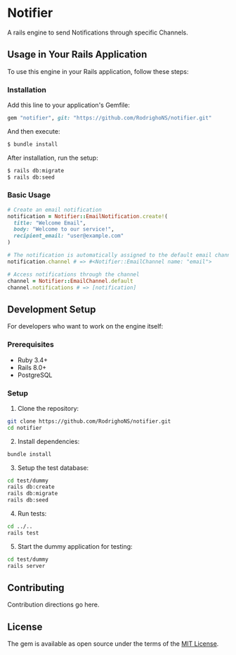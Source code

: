 # Notifier
A rails engine to send Notifications through specific Channels.

## Usage in Your Rails Application

To use this engine in your Rails application, follow these steps:

### Installation

Add this line to your application's Gemfile:

```ruby
gem "notifier", git: "https://github.com/RodrighoNS/notifier.git"
```

And then execute:
```bash
$ bundle install
```

After installation, run the setup:
```bash
$ rails db:migrate
$ rails db:seed
```

### Basic Usage

```ruby
# Create an email notification
notification = Notifier::EmailNotification.create!(
  title: "Welcome Email",
  body: "Welcome to our service!",
  recipient_email: "user@example.com"
)

# The notification is automatically assigned to the default email channel
notification.channel # => #<Notifier::EmailChannel name: "email">

# Access notifications through the channel
channel = Notifier::EmailChannel.default
channel.notifications # => [notification]
```

## Development Setup

For developers who want to work on the engine itself:

### Prerequisites
- Ruby 3.4+
- Rails 8.0+
- PostgreSQL

### Setup

1. Clone the repository:
```bash
git clone https://github.com/RodrighoNS/notifier.git
cd notifier
```

2. Install dependencies:
```bash
bundle install
```

3. Setup the test database:
```bash
cd test/dummy
rails db:create
rails db:migrate
rails db:seed
```

4. Run tests:
```bash
cd ../..
rails test
```

5. Start the dummy application for testing:
```bash
cd test/dummy
rails server
```

## Contributing
Contribution directions go here.

## License
The gem is available as open source under the terms of the [MIT License](https://opensource.org/licenses/MIT).
